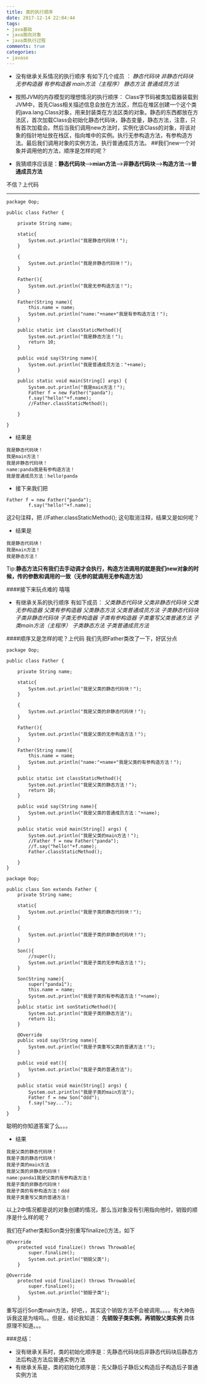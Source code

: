 ```yaml
---
title: 类的执行顺序
date: 2017-12-14 22:04:44
tags: 
- java基础
- java面向对象
- java类执行过程
comments: true
categories: 
- javase
---
```



* 没有继承关系情况的执行顺序
有如下几个成员 ：
*静态代码块*
*非静态代码块*
*无参构造器*
*有参构造器*
*main方法（主程序）*
*静态方法*
*普通成员方法*

* 按照JVM的内存模型的理想情况的执行顺序：
Class字节码被类加载器装载到JVM中，首先Class相关描述信息会放在方法区，然后在堆区创建一个这个类的java.lang.Class对象，用来封装类在方法区类的对象。静态的东西都放在方法区，首次加载Class会初始化静态代码块，静态变量，静态方法，注意，只有首次加载会。然后当我们调用new方法时，实例化该Class的对象，将该对象的指针地址放在栈区，指向堆中的实例。执行无参构造方法，有参构造方法。最后我们调用对象的实例方法，执行普通成员方法。
##我们new一个对象并调用他的方法，顺序是怎样的呢？
* 我猜顺序应该是：**静态代码块**-->**mian方法**-->**非静态代码块**-->**构造方法**-->**普通成员方法**   

不信？上代码
***
```
package Oop;

public class Father {
	
	private String name;
	
	static{
		System.out.println("我是静态代码块！");
	}
	
	{
		System.out.println("我是非静态代码块！");
	}
	
	Father(){
		System.out.println("我是无参构造方法！");
	}
	
	Father(String name){
		this.name = name;
		System.out.println("name:"+name+"我是有参构造方法！");
	}
	
	public static int classStaticMethod(){
		System.out.println("我是静态方法！");
		return 10;
	}
	
	public void say(String name){
		System.out.println("我是普通成员方法："+name);
	}
	
	public static void main(String[] args) {
		System.out.println("我是main方法！");
		Father f = new Father("panda");
		f.say("hello!"+f.name);
		//Father.classStaticMethod();
		
	}
	
}
```

* 结果是
```
我是静态代码块！
我是main方法！
我是非静态代码块！
name:panda我是有参构造方法！
我是普通成员方法：hello!panda
```

* 接下来我们把
```
Father f = new Father("panda");
        f.say("hello!"+f.name);
```
这2句注释，把 //Father.classStaticMethod(); 这句取消注释，结果又是如何呢？

* 结果是
```
我是静态代码块！
我是main方法！
我是静态方法！
```
Tip:**静态方法只有我们去手动调才会执行，构造方法调用的就是我们new对象的时候，传的参数和调用的一致（无参的就调用无参构造方法）**

####接下来玩点难的 嘻嘻 
* 有继承关系的执行顺序
有如下成员：
*父类静态代码块*
*父类非静态代码块*
*父类无参构造器*
*父类有参构造器*
*父类静态方法*
*父类普通成员方法*
*子类静态代码块*
*子类非静态代码块*
*子类无参构造器*
*子类有参构造器*
*子类重写父类普通方法*
*子类main方法（主程序）*
*子类静态方法*
*子类普通成员方法*

####顺序又是怎样的呢？上代码
我们先把Father类改了一下，好区分点
```
package Oop;

public class Father {
	
	private String name;
	
	static{
		System.out.println("我是父类的静态代码块！");
	}
	
	{
		System.out.println("我是父类的非静态代码块！");
	}
	
	Father(){
		System.out.println("我是父类的无参构造方法！");
	}
	
	Father(String name){
		this.name = name;
		System.out.println("name:"+name+"我是父类的有参构造方法！");
	}
	
	public static int classStaticMethod(){
		System.out.println("我是父类的静态方法！");
		return 10;
	}
	
	public void say(String name){
		System.out.println("我是父类的普通成员方法："+name);
	}
	
	public static void main(String[] args) {
		System.out.println("我是父类的main方法！");
		//Father f = new Father("panda");
		//f.say("hello!"+f.name);
		Father.classStaticMethod();
		
	}
}
```

```
package Oop;

public class Son extends Father {
	private String name;
	
	static{
		System.out.println("我是子类的静态代码块！");
	}
	
	{
		System.out.println("我是子类的非静态代码块！");
	}
	
	Son(){
		//super();
		System.out.println("我是子类的无参构造方法！");
	}
	
	Son(String name){
		super("panda1");
		this.name = name;
		System.out.println("我是子类的有参构造方法！"+name);
	}
	public static int sonStaticMethod(){
		System.out.println("我是子类的静态方法");
		return 11;
	}
	
	@Override
	public void say(String name){
		System.out.println("我是子类重写父类的普通方法！");
	}
	
	public void eat(){
		System.out.println("我是子类的普通方法");
	}
	
	public static void main(String[] args) {
		System.out.println("我是子类的main方法");
		Father f = new Son("ddd");
		f.say("say...");
	}
}
```
聪明的你知道答案了么。。。

* 结果
```
我是父类的静态代码块！
我是子类的静态代码块！
我是子类的main方法
我是父类的非静态代码块！
name:panda1我是父类的有参构造方法！
我是子类的非静态代码块！
我是子类的有参构造方法！ddd
我是子类重写父类的普通方法！
```

以上2中情况都是说的对象创建的情况，那么当对象没有引用指向他时，销毁的顺序是什么样的呢？

我们在Father类和Son类分别重写finalize()方法，如下
```
@Override
	protected void finalize() throws Throwable{
		super.finalize();
        System.out.println("销毁父类");
	}
```

```
@Override
	protected void finalize() throws Throwable{
		super.finalize();
        System.out.println("销毁子类");
	}
```
重写运行Son类main方法，好吧，，其实这个销毁方法不会被调用。。。。有大神告诉我这是为啥吗。。但是，结论我知道：
**先销毁子类实例，再销毁父类实例**  具体原理不知道。。。


###总结：
* 没有继承关系时，类的初始化顺序是：先静态代码块后非静态代码块后静态方法后构造方法后普通实例方法
* 有继承关系是，类的初始化顺序是：先父静后子静后父构造后子构造后子普通实例方法

